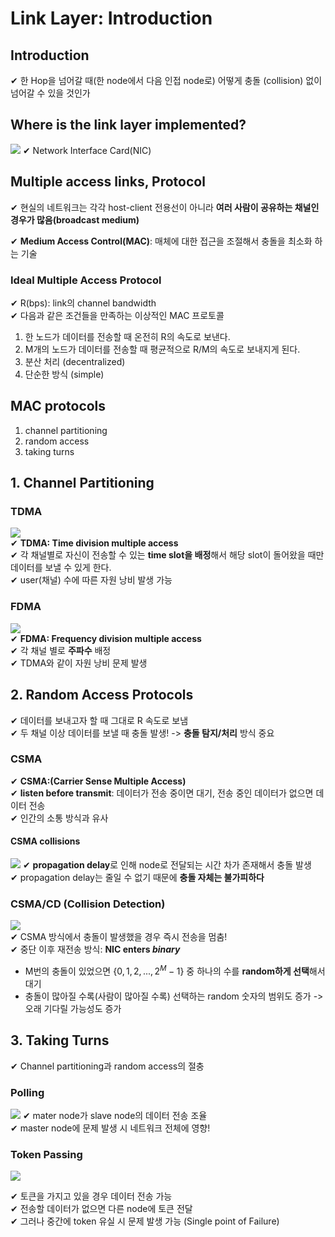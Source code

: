 # Link Layer: Introduction

## Introduction

✔ 한 Hop을 넘어갈 때(한 node에서 다음 인접 node로) 어떻게 충돌 (collision) 없이 넘어갈 수 있을 것인가

## Where is the link layer implemented?

![](assets/8_1.md/2022-11-05-20-49-27.png)
✔ Network Interface Card(NIC)

## Multiple access links, Protocol

✔ 현실의 네트워크는 각각 host-client 전용선이 아니라 **여러 사람이 공유하는 채널인 경우가 많음(broadcast medium)**

✔ **Medium Access Control(MAC)**: 매체에 대한 접근을 조절해서 충돌을 최소화 하는 기술

### Ideal Multiple Access Protocol

✔ R(bps): link의 channel bandwidth  
✔ 다음과 같은 조건들을 만족하는 이상적인 MAC 프로토콜

1. 한 노드가 데이터를 전송할 때 온전히 R의 속도로 보낸다.
2. M개의 노드가 데이터를 전송할 때 평균적으로 R/M의 속도로 보내지게 된다.
3. 분산 처리 (decentralized)
4. 단순한 방식 (simple)

## MAC protocols

1. channel partitioning
2. random access
3. taking turns

## 1. Channel Partitioning

### TDMA

![](assets/8_1.md/2022-11-05-20-58-22.png)  
✔ **TDMA: Time division multiple access**  
✔ 각 채널별로 자신이 전송할 수 있는 **time slot을 배정**해서 해당 slot이 돌어왔을 때만 데이터를 보낼 수 있게 한다.  
✔ user(채널) 수에 따른 자원 낭비 발생 가능

### FDMA

![](assets/8_1.md/2022-11-05-21-00-39.png)  
✔ **FDMA: Frequency division multiple access**  
✔ 각 채널 별로 **주파수** 배정  
✔ TDMA와 같이 자원 낭비 문제 발생

## 2. Random Access Protocols

✔ 데이터를 보내고자 할 때 그대로 R 속도로 보냄  
✔ 두 채널 이상 데이터를 보낼 때 충돌 발생! -> **충돌 탐지/처리** 방식 중요

### CSMA

✔ **CSMA:(Carrier Sense Multiple Access)**  
✔ **listen before transmit**: 데이터가 전송 중이면 대기, 전송 중인 데이터가 없으면 데이터 전송  
✔ 인간의 소통 방식과 유사

#### CSMA collisions

![](assets/8_1.md/2022-11-05-21-19-23.png)
✔ **propagation delay**로 인해 node로 전달되는 시간 차가 존재해서 충돌 발생  
✔ propagation delay는 줄일 수 없기 때문에 **충돌 자체는 불가피하다**

### CSMA/CD (Collision Detection)

![](assets/8_1.md/2022-11-05-21-09-19.png)  
✔ CSMA 방식에서 충돌이 발생했을 경우 즉시 전송을 멈춤!  
✔ 중단 이후 재전송 방식: **NIC enters _binary_**

- M번의 충돌이 있었으면 {$0, 1, 2, ..., 2^M - 1$} 중 하나의 수를 **random하게 선택**해서 대기
- 충돌이 많아질 수록(사람이 많아질 수록) 선택하는 random 숫자의 범위도 증가 -> 오래 기다릴 가능성도 증가

## 3. Taking Turns

✔ Channel partitioning과 random access의 절충

### Polling
![](assets/8_1.md/2022-11-05-21-38-51.png)
✔ mater node가 slave node의 데이터 전송 조율  
✔ master node에 문제 발생 시 네트워크 전체에 영향!  

### Token Passing

![](assets/8_1.md/2022-11-05-21-40-54.png)

✔ 토큰을 가지고 있을 경우 데이터 전송 가능  
✔ 전송할 데이터가 없으면 다른 node에 토큰 전달  
✔ 그러나 중간에 token 유실 시 문제 발생 가능 (Single point of Failure)